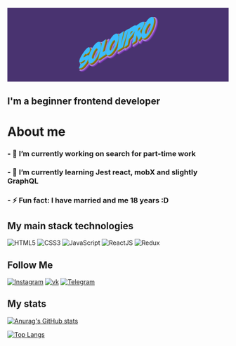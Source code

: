 [![Header](https://github.com/solovpro/solovpro/blob/main/assets/solovpro.gif)](https://t.me/Dimasek3000)

## I'm a beginner frontend developer

# About me    

### - 🔭 I’m currently working on search for part-time work  
### - 🌱 I’m currently learning Jest react, mobX and slightly GraphQL  
### - ⚡ Fun fact: I have married and me 18 years :D  

## My main stack technologies     
![HTML5](https://img.shields.io/badge/-HTML5-A9A9A9?style=for-the-badge&logo=HTML5)
![CSS3](https://img.shields.io/badge/-CSS3/SCSS-4B0082?style=for-the-badge&logo=CSS3)
![JavaScript](https://img.shields.io/badge/-JavaScript-8B0000?style=for-the-badge&logo=javascript)
![ReactJS](https://img.shields.io/badge/-ReactJS-4682B4?style=for-the-badge&logo=React)
![Redux](https://img.shields.io/badge/-Redux-000?style=for-the-badge&logo=Redux)

## Follow Me  
[![Instagram](https://img.shields.io/badge/-Instagram-000?style=for-the-badge&logo=Instagram)](https://www.instagram.com/__s_o_l_o_v__/)
[![vk](https://img.shields.io/badge/-vk-000?style=for-the-badge&logo=vk)](https://vk.com/id427018592)
[![Telegram](https://img.shields.io/badge/-Telegram-000?style=for-the-badge&logo=Telegram)](https://t.me/Dimasek3000)

## My stats 
[![Anurag's GitHub stats](https://github-readme-stats.vercel.app/api?username=solovpro&show_icons==true&theme=radical)](
https://github.com/anuraghazra/github-readme-stats)

[![Top Langs](https://github-readme-stats.vercel.app/api/top-langs/?username=solovpro&layout=demo)](https://github.com/anuraghazra/github-readme-stats)





